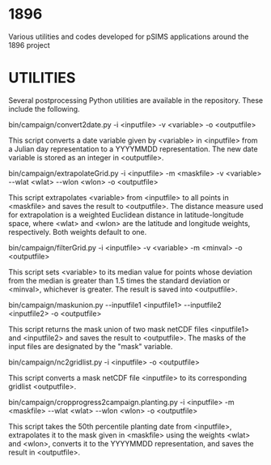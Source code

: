 # 1896
Various utilities and codes developed for pSIMS applications around the 1896 project

UTILITIES
=========

Several postprocessing Python utilities are available in the repository. These include the following.

   bin/campaign/convert2date.py -i \<inputfile\> -v \<variable\> -o \<outputfile\>

This script converts a date variable given by \<variable\> in \<inputfile\> from a Julian day representation to a YYYYMMDD representation. The new date variable is stored as an integer in \<outputfile\>.

   bin/campaign/extrapolateGrid.py -i \<inputfile\> -m \<maskfile\> -v \<variable\> --wlat \<wlat\> --wlon \<wlon\> -o \<outputfile\>

This script extrapolates \<variable\> from \<inputfile\> to all points in \<maskfile\> and saves the result to \<outputfile\>. The distance measure used for extrapolation is a weighted Euclidean distance in latitude-longitude space, where \<wlat\> and \<wlon\> are the latitude and longitude weights, respectively. Both weights default to one.

   bin/campaign/filterGrid.py -i \<inputfile\> -v \<variable\> -m \<minval\> -o \<outputfile\>

This script sets \<variable\> to its median value for points whose deviation from the median is greater than 1.5 times the standard deviation or \<minval\>, whichever is greater. The result is saved into \<outputfile\>.

   bin/campaign/maskunion.py --inputfile1 \<inputfile1\> --inputfile2 \<inputfile2\> -o \<outputfile\>

This script returns the mask union of two mask netCDF files \<inputfile1\> and \<inputfile2\> and saves the result to \<outputfile\>. The masks of the input files are designated by the "mask" variable.

   bin/campaign/nc2gridlist.py -i \<inputfile\> -o \<outputfile\>

This script converts a mask netCDF file \<inputfile\> to its corresponding gridlist \<outputfile\>.

   bin/campaign/cropprogress2campaign.planting.py -i \<inputfile\> -m \<maskfile\> --wlat \<wlat\> --wlon \<wlon\> -o \<outputfile\>

This script takes the 50th percentile planting date from \<inputfile\>, extrapolates it to the mask given in \<maskfile\> using the weights \<wlat\> and \<wlon\>, converts it to the YYYYMMDD representation, and saves the result in \<outputfile\>.
